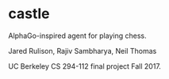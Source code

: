 # castle

AlphaGo-inspired agent for playing chess.

Jared Rulison, Rajiv Sambharya, Neil Thomas

UC Berkeley CS 294-112 final project Fall 2017.
